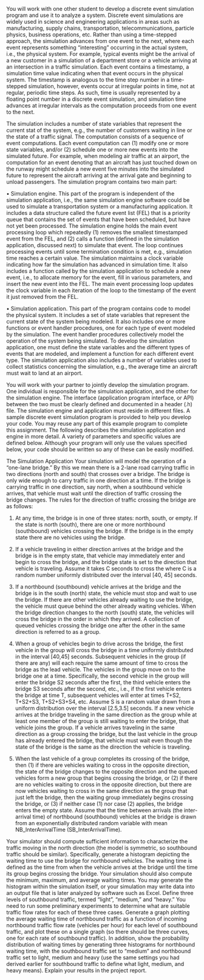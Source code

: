 You will work with one other student to develop a discrete event simulation program and use it to
analyze a system. Discrete event simulations are widely used in science and engineering
applications in areas such as manufacturing, supply chains, transportation, telecommunications,
particle physics, business operations, etc. Rather than using a time-stepped approach, the
simulation advances from one event to the next, where each event represents something
“interesting” occurring in the actual system, i.e., the physical system. For example, typical events
might be the arrival of a new customer in a simulation of a department store or a vehicle arriving
at an intersection in a traffic simulation. Each event contains a timestamp, a simulation time value
indicating when that event occurs in the physical system. The timestamp is analogous to the time
step number in a time-stepped simulation, however, events occur at irregular points in time, not at
regular, periodic time steps. As such, time is usually represented by a floating point number in a
discrete event simulation, and simulation time advances at irregular intervals as the computation
proceeds from one event to the next.

The simulation includes a number of state variables that represent the current stat of the system,
e.g., the number of customers waiting in line or the state of a traffic signal. The computation
consists of a sequence of event computations. Each event computation can (1) modify one or more
state variables, and/or (2) schedule one or more new events into the simulated future. For example,
when modeling air traffic at an airport, the computation for an event denoting that an aircraft has
just touched down on the runway might schedule a new event five minutes into the simulated
future to represent the aircraft arriving at the arrival gate and beginning to unload passengers.
The simulation program contains two main part:

• Simulation engine. This part of the program is independent of the simulation application,
i.e., the same simulation engine software could be used to simulate a transportation system
or a manufacturing application. It includes a data structure called the future event list (FEL)
that is a priority queue that contains the set of events that have been scheduled, but have
not yet been processed. The simulation engine holds the main event processing loop which
repeatedly (1) removes the smallest timestamped event from the FEL, and (2) calls a
function (defined in the simulation application, discussed next) to simulate that event. The
loop continues processing events until some termination condition is met, e.g., simulation
time reaches a certain value. The simulation maintains a clock variable indicating how far
the simulation has advanced in simulation time. It also includes a function called by the
simulation application to schedule a new event, i.e., to allocate memory for the event, fill
in various parameters, and insert the new event into the FEL. The main event processing
loop updates the clock variable in each iteration of the loop to the timestamp of the event
it just removed from the FEL.

• Simulation application. This part of the program contains code to model the physical
system. It includes a set of state variables that represent the current state of the system
being modeled. It also includes one or more functions or event handler procedures, one for
each type of event modeled by the simulation. The event handler procedures collectively
model the operation of the system being simulated. To develop the simulation application, 
one must define the state variables and the different types of events that are modeled, and
implement a function for each different event type. The simulation application also
includes a number of variables used to collect statistics concerning the simulation, e.g., the
average time an aircraft must wait to land at an airport.


You will work with your partner to jointly develop the simulation program. One individual is
responsible for the simulation application, and the other for the simulation engine. The interface
(application program interface, or API) between the two must be clearly defined and documented
in a header (.h) file. The simulation engine and application must reside in different files.
A sample discrete event simulation program is provided to help you develop your code. You may
reuse any part of this example program to complete this assignment.
The following describes the simulation application and engine in more detail. A variety of
parameters and specific values are defined below. Although your program will only use the values
specified below, your code should be written so any of these can be easily modified.


The Simulation Application
Your simulation will model the operation of a “one-lane bridge.” By this we mean there is a 2-lane
road carrying traffic in two directions (north and south) that crosses over a bridge. The bridge is
only wide enough to carry traffic in one direction at a time. If the bridge is carrying traffic in one
direction, say north, when a southbound vehicle arrives, that vehicle must wait until the direction
of traffic crossing the bridge changes.
The rules for the direction of traffic crossing the bridge are as follows:

1. At any time, the bridge is in one of three states: north, south, or empty. If the state is
north (south), there are one or more northbound (southbound) vehicles crossing the
bridge. If the bridge is in the empty state there are no vehicles using the bridge.

2. If a vehicle traveling in either direction arrives at the bridge and the bridge is in the empty
state, that vehicle may immediately enter and begin to cross the bridge, and the bridge state
is set to the direction that vehicle is traveling. Assume it takes C seconds to cross the 
where C is a random number uniformly distributed over the interval [40, 45] seconds.

3. If a northbound (southbound) vehicle arrives at the bridge and the bridge is in the south
(north) state, the vehicle must stop and wait to use the bridge. If there are other vehicles
already waiting to use the bridge, the vehicle must queue behind the other already waiting
vehicles. When the bridge direction changes to the north (south) state, the vehicles will
cross the bridge in the order in which they arrived. A collection of queued vehicles crossing
the bridge one after the other in the same direction is referred to as a group.

4. When a group of vehicles begin to drive across the bridge, the first vehicle in the group
will cross the bridge in a time uniformly distributed in the interval [40,45] seconds.
Subsequent vehicles in the group (if there are any) will each require the same amount of
time to cross the bridge as the lead vehicle. The vehicles in the group move on to the bridge
one at a time. Specifically, the second vehicle in the group will enter the bridge S2 seconds
after the first, the third vehicle enters the bridge S3 seconds after the second, etc., i.e., if the
first vehicle enters the bridge at time T, subsequent vehicles will enter at times T+S2,
T+S2+S3, T+S2+S3+S4, etc. Assume S is a random value drawn from a uniform
distribution over the interval [2.5,3.5] seconds. If a new vehicle arrives at the bridge
traveling in the same direction as the group while at least one member of the group is still
waiting to enter the bridge, that vehicle joins the group. If a vehicle arrives traveling in the
same direction as a group crossing the bridge, but the last vehicle in the group has already
entered the bridge, that vehicle must wait even though the state of the bridge is the same
as the direction the vehicle is traveling.

5. When the last vehicle of a group completes its crossing of the bridge, then (1) if there are
vehicles waiting to cross in the opposite direction, the state of the bridge changes to the
opposite direction and the queued vehicles form a new group that begins crossing the
bridge, or (2) if there are no vehicles waiting to cross in the opposite direction, but there
are now vehicles waiting to cross in the same direction as the group that just left the bridge,
then the waiting group immediately begins crossing the bridge, or (3) if neither case (1)
nor case (2) applies, the bridge enters the empty state.
Assume that the time between arrivals (the inter-arrival time) of northbound (southbound) vehicles
at the bridge is drawn from an exponentially distributed random variable with mean
NB_InterArrivalTime (SB_InterArrivalTime).

Your simulator should compute sufficient information to characterize the traffic moving in the
north direction (the model is symmetric, so southbound traffic should be similar). Specifically,
generate a histogram depicting the waiting time to use the bridge for northbound vehicles. The
waiting time is defined as the time from when the vehicle arrives at the bridge until the time its
group begins crossing the bridge. Your simulation should also compute the minimum, maximum,
and average waiting times. You may generate the histogram within the simulation itself, or your
simulation may write data into an output file that is later analyzed by software such as Excel.
Define three levels of southbound traffic, termed “light”, “medium,” and “heavy.” You need to
run some preliminary experiments to determine what are suitable traffic flow rates for each of
these three cases. Generate a graph plotting the average waiting time of northbound traffic as a
function of incoming northbound traffic flow rate (vehicles per hour) for each level of southbound
traffic, and plot these on a single graph (so there should be three curves, one for each rate of
southbound traffic). In addition, show the probability distribution of waiting times by generating
three histograms for northbound waiting time, with the southbound traffic set to “medium” and
northbound traffic set to light, medium and heavy (use the same settings you had derived earlier
for southbound traffic to define what light, medium, and heavy means). Explain your results in the
project report.
